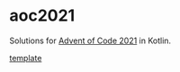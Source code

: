# aoc2021

Solutions for [Advent of Code 2021](https://adventofcode.com/2021) in Kotlin.

[template](https://github.com/kotlin-hands-on/advent-of-code-kotlin-template)
